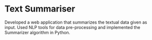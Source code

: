 # Text Summariser
Developed a web application that summarizes the textual data given as input. Used NLP tools for data pre-processing and implemented the Summarizer algorithm in Python.
